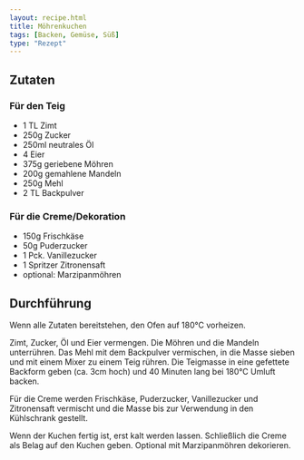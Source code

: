 ```yaml
---
layout: recipe.html
title: Möhrenkuchen
tags: [Backen, Gemüse, Süß]
type: "Rezept"
---
```


## Zutaten

### Für den Teig
- 1 TL Zimt
- 250g Zucker
- 250ml neutrales Öl
- 4 Eier
- 375g geriebene Möhren
- 200g gemahlene Mandeln
- 250g Mehl
- 2 TL Backpulver

### Für die Creme/Dekoration
- 150g Frischkäse
- 50g Puderzucker
- 1 Pck. Vanillezucker
- 1 Spritzer Zitronensaft
- optional: Marzipanmöhren

## Durchführung

Wenn alle Zutaten bereitstehen, den Ofen auf 180°C vorheizen.

Zimt, Zucker, Öl und Eier vermengen. Die Möhren und die Mandeln unterrühren. Das Mehl mit dem Backpulver vermischen, in die Masse sieben und mit einem Mixer zu einem Teig rühren. Die Teigmasse in eine gefettete Backform geben (ca. 3cm hoch) und 40 Minuten lang bei 180°C Umluft backen.

Für die Creme werden Frischkäse, Puderzucker, Vanillezucker und Zitronensaft vermischt und die Masse bis zur Verwendung in den Kühlschrank gestellt.

Wenn der Kuchen fertig ist, erst kalt werden lassen. Schließlich die Creme als Belag auf den Kuchen geben. Optional mit Marzipanmöhren dekorieren.